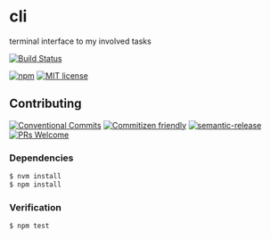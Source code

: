 # cli

terminal interface to my involved tasks

<!-- status badges -->
[![Build Status][ci-badge]][ci-link]

<!-- consumer badges -->
[![npm][npm-badge]][npm-link]
[![MIT license][license-badge]][license-link]

## Contributing

<!-- contribution badges -->
[![Conventional Commits][commit-convention-badge]][commit-convention-link]
[![Commitizen friendly][commitizen-badge]][commitizen-link]
[![semantic-release][semantic-release-badge]][semantic-release-link]
[![PRs Welcome][PRs-badge]][PRs-link]

### Dependencies

```sh
$ nvm install
$ npm install
```

### Verification

```sh
$ npm test
```

[npm-link]: https://www.npmjs.com/package/@trevtrich/cli
[npm-badge]: https://img.shields.io/npm/v/@trevtrich/cli.svg
[license-link]: LICENSE
[license-badge]: https://img.shields.io/github/license/trevtrich/cli.svg
[ci-link]: https://travis-ci.com/trevtrich/cli
[ci-badge]: https://img.shields.io/travis/com/trevtrich/cli/master.svg
[commit-convention-link]: https://conventionalcommits.org
[commit-convention-badge]: https://img.shields.io/badge/Conventional%20Commits-1.0.0-yellow.svg
[commitizen-link]: http://commitizen.github.io/cz-cli/
[commitizen-badge]: https://img.shields.io/badge/commitizen-friendly-brightgreen.svg
[semantic-release-link]: https://github.com/semantic-release/semantic-release
[semantic-release-badge]: https://img.shields.io/badge/%20%20%F0%9F%93%A6%F0%9F%9A%80-semantic--release-e10079.svg
[PRs-link]: http://makeapullrequest.com
[PRs-badge]: https://img.shields.io/badge/PRs-welcome-brightgreen.svg
